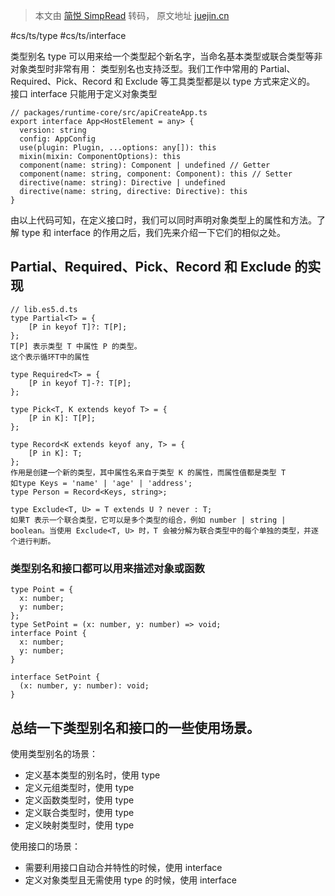 > 本文由 [简悦 SimpRead](http://ksria.com/simpread/) 转码， 原文地址 [juejin.cn](https://juejin.cn/post/7098491203443752974?searchId=202310041542346C9FB55729D8C80F4D74)

#cs/ts/type #cs/ts/interface

类型别名 type 可以用来给一个类型起个新名字，当命名基本类型或联合类型等非对象类型时非常有用：
类型别名也支持泛型。我们工作中常用的 Partial、Required、Pick、Record 和 Exclude 等工具类型都是以 type 方式来定义的。
接口 interface 只能用于定义对象类型
```
// packages/runtime-core/src/apiCreateApp.ts
export interface App<HostElement = any> {
  version: string
  config: AppConfig
  use(plugin: Plugin, ...options: any[]): this
  mixin(mixin: ComponentOptions): this
  component(name: string): Component | undefined // Getter
  component(name: string, component: Component): this // Setter
  directive(name: string): Directive | undefined
  directive(name: string, directive: Directive): this
}
```

由以上代码可知，在定义接口时，我们可以同时声明对象类型上的属性和方法。了解 type 和 interface 的作用之后，我们先来介绍一下它们的相似之处。

## Partial、Required、Pick、Record 和 Exclude 的实现
```
// lib.es5.d.ts
type Partial<T> = {
    [P in keyof T]?: T[P];
};
​T[P] 表示类型 T 中属性 P 的类型。
这个表示循环T中的属性

type Required<T> = {
    [P in keyof T]-?: T[P];
};
​
type Pick<T, K extends keyof T> = {
    [P in K]: T[P];
};
​
type Record<K extends keyof any, T> = {
    [P in K]: T;
};
作用是创建一个新的类型，其中属性名来自于类型 K 的属性，而属性值都是类型 T
如type Keys = 'name' | 'age' | 'address';
type Person = Record<Keys, string>;
​
type Exclude<T, U> = T extends U ? never : T;
如果T 表示一个联合类型，它可以是多个类型的组合，例如 number | string | boolean。当使用 Exclude<T, U> 时，T 会被分解为联合类型中的每个单独的类型，并逐个进行判断。
```


### 类型别名和接口都可以用来描述对象或函数
```
type Point = {
  x: number;
  y: number;
};
type SetPoint = (x: number, y: number) => void;
interface Point {
  x: number;
  y: number;
}
​
interface SetPoint {
  (x: number, y: number): void;
}
```

## 总结一下类型别名和接口的一些使用场景。

使用类型别名的场景：

*   定义基本类型的别名时，使用 type
*   定义元组类型时，使用 type
*   定义函数类型时，使用 type
*   定义联合类型时，使用 type
*   定义映射类型时，使用 type

使用接口的场景：

*   需要利用接口自动合并特性的时候，使用 interface
*   定义对象类型且无需使用 type 的时候，使用 interface

